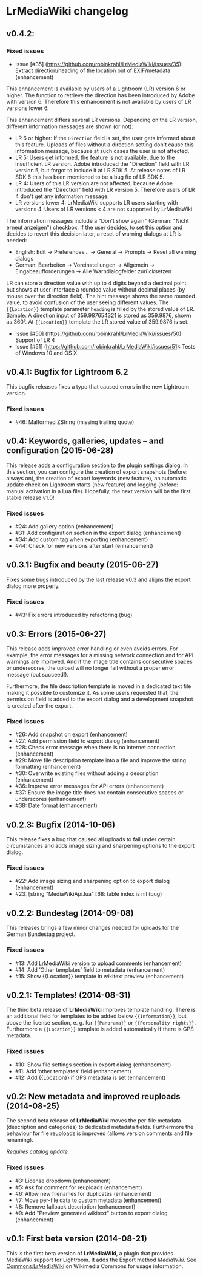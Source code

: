 # LrMediaWiki changelog

## v0.4.2: 
### Fixed issues
- Issue [#35] (https://github.com/robinkrahl/LrMediaWiki/issues/35): Extract direction/heading of the location out of EXIF/metadata (enhancement)

This enhancement is available by users of a Lightroom (LR) version 6 or higher. The function to retrieve the direction has been introduced by Adobe with version 6. Therefore this enhancement is not available by users of LR versions lower 6.

This enhancement differs several LR versions. Depending on the LR version, different information messages are shown (or not):
* LR 6 or higher: If the `Direction` field is set, the user gets informed about this feature. Uploads of files without a direction setting don't cause this information message, because at such cases the user is not affected.
* LR 5: Users get informed, the feature is not available, due to the insufficient LR version. Adobe introduced the "Direction" field with LR version 5, but forgot to include it at LR SDK 5. At release notes of LR SDK 6 this has been mentioned to be a bug fix of LR SDK 5.
* LR 4: Users of this LR version are not affected, because Adobe introduced the "Direction" field with LR version 5. Therefore users of LR 4 don't get any information message.
* LR versions lower 4: LrMediaWiki supports LR users starting with versions 4. Users of LR versions < 4 are not supported by LrMediaWiki.

The information messages include a "Don't show again" (German: "Nicht erneut anzeigen") checkbox. If the user decides, to set this option and decides to revert this decision later, a reset of warning dialogs at LR is needed:
* English: Edit -> Preferences... -> General -> Prompts -> Reset all warning dialogs
* German: Bearbeiten -> Voreinstellungen -> Allgemein -> Eingabeaufforderungen -> Alle Warndialogfelder zurücksetzen

LR can store a direction value with up to 4 digits beyond a decimal point, but shows at user interface a rounded value without decimal places (by mouse over the direction field). The hint message shows the same rounded value, to avoid confusion of the user seeing different values. The `{{Location}}` template parameter `heading` is filled by the stored value of LR. Sample: A direction input of 359.987654321 is stored as 359.9876, shown as 360°. At `{{Location}}` template the LR stored value of 359.9876 is set.

- Issue [#50] (https://github.com/robinkrahl/LrMediaWiki/issues/50): Support of LR 4
- Issue [#51] (https://github.com/robinkrahl/LrMediaWiki/issues/51): Tests of Windows 10 and OS X

## v0.4.1: Bugfix for Lightroom 6.2

This bugfix releases fixes a typo that caused errors in the new Lightroom version.

### Fixed issues

 - #46: Malformed ZString (missing trailing quote)

## v0.4: Keywords, galleries, updates – and configuration (2015-06-28)

This release adds a configuration section to the plugin settings dialog. In this
section, you can configure the creation of export snapshots (before: always on),
the creation of export keywords (new feature), an automatic update check on
Lightroom starts (new feature) and logging (before: manual activation in a
Lua file). Hopefully, the next version will be the first stable release v1.0!

### Fixed issues

 - #24: Add gallery option (enhancement)
 - #31: Add configuration section in the export dialog (enhancement)
 - #34: Add custom tag when exporting (enhancement)
 - #44: Check for new versions after start (enhancement)

## v0.3.1: Bugfix and beauty (2015-06-27)

Fixes some bugs introduced by the last release v0.3 and aligns the export
dialog more properly.

### Fixed issues
 - #43: Fix errors introduced by refactoring (bug)

## v0.3: Errors (2015-06-27)

This release adds improved error handling or even avoids errors. For example,
the error messages for a missing network connection and for API warnings are
improved. And if the image title contains consecutive spaces or underscores, the
upload will no longer fail without a proper error message (but succeed!).

Furthermore, the file description template is moved in a dedicated text file
making it possible to customize it. As some users requested that, the
permission field is added to the export dialog and a development snapshot is
created after the export.

### Fixed issues

 - #26: Add snapshot on export (enhancement)
 - #27: Add permission field to export dialog (enhancement)
 - #28: Check error message when there is no internet connection (enhancement)
 - #29: Move file description template into a file and improve the string
   formatting (enhancement)
 - #30: Overwrite existing files without adding a description (enhancement)
 - #36: Improve error messages for API errors (enhancement)
 - #37: Ensure the image title does not contain consecutive spaces or
  underscores (enhancement)
 - #38: Date format (enhancement)

## v0.2.3: Bugfix (2014-10-06)

This release fixes a bug that caused all uploads to fail under certain
circumstances and adds image sizing and sharpening options to the export
dialog.

### Fixed issues
 - #22: Add image sizing and sharpening option to export dialog (enhancement)
 - #23: [string "MediaWikiApi.lua"]:68: table index is nil (bug)

## v0.2.2: Bundestag (2014-09-08)

This releases brings a few minor changes needed for uploads for the German
Bundestag project.

### Fixed issues
 - #13: Add LrMediaWiki version to upload comments (enhancement)
 - #14: Add ‘Other templates’ field to metadata (enhancement)
 - #15: Show {{Location}} template in wikitext preview (enhancement)

## v0.2.1: Templates! (2014-08-31)

The third beta release of **LrMediaWiki** improves template handling:  There is
an additional field for templates to be added below `{{Information}}`, but
above the license section, e. g. for `{{Panorama}}` or `{{Personality rights}}`.
Furthermore a `{{Location}}` template is added automatically if there is GPS
metadata.

### Fixed issues
 - #10: Show file settings section in export dialog (enhancement)
 - #11: Add ‘other templates’ field (enhancement)
 - #12: Add {{Location}} if GPS metadata is set (enhancement)

## v0.2: New metadata and improved reuploads (2014-08-25)
The second beta release of **LrMediaWiki** moves the per-file metadata
(description and categories) to dedicated metadata fields.  Furthermore the
behaviour for file reuploads is improved (allows version comments and file
renaming).

*Requires catalog update.*

### Fixed issues
 - #3: License dropdown (enhancement)
 - #5: Ask for comment for reuploads (enhancement)
 - #6: Allow new filenames for duplicates (enhancement)
 - #7: Move per-file data to custom metadata (enhancement)
 - #8: Remove fallback description (enhancement)
 - #9: Add "Preview generated wikitext" button to export dialog (enhancement)

## v0.1: First beta version (2014-08-21)
This is the first beta version of **LrMediaWiki**, a plugin that provides
MediaWiki support for Lightroom.  It adds the Export method *MediaWiki*.
See [Commons:LrMediaWiki][comlrmw] on Wikimedia Commons for usage information.

[comlrmw]: https://commons.wikimedia.org/wiki/Commons:LrMediaWiki
